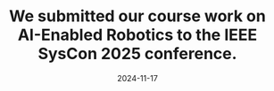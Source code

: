 ---
title: We submitted our course work on AI-Enabled Robotics to the IEEE SysCon 2025 conference.
date: 2024-11-17
categories: [news]
tags: [news]
---